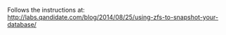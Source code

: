 Follows the instructions at: http://labs.qandidate.com/blog/2014/08/25/using-zfs-to-snapshot-your-database/
